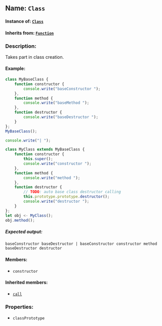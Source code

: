 ## Name: `Class`

#### Instance of: [`Class`](Class.md)

#### Inherits from: [`Function`](Function.md)

### Description:

Takes part in class creation.

#### Example:

```js
class MyBaseClass {
    function constructor {
        console.write("baseConstructor ");
    },
    function method {
        console.write("baseMethod ");
    },
    function destructor {
        console.write("baseDestructor ");
    }
};
MyBaseClass();

console.write("| ");

class MyClass extends MyBaseClass {
    function constructor {
        this.super();
        console.write("constructor ");
    },
    function method {
        console.write("method ");
    },
    function destructor {
        // TODO: auto base class destructor calling
        this.prototype.prototype.destructor();
        console.write("destructor ");
    }
};
let obj <- MyClass();
obj.method();

```

##### Expected output:

```
baseConstructor baseDestructor | baseConstructor constructor method baseDestructor destructor 
```

#### Members:

- `constructor`


#### Inherited members:

- [`call`](Function.classPrototype.call.md)


### Properties:

- `classPrototype`


